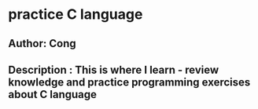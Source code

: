 # practice C language 
## Author: Cong
## Description : This is where I learn - review knowledge and practice programming exercises about C language
